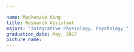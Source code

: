 ```yaml
---

name: Mackenzie King
title: Research Assistant
majors: "Integrative Physiology, Psychology "
graduation_date: May, 2017
picture_name: 
---
```

    
    

